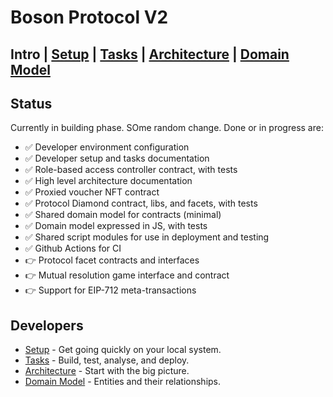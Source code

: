 # Boson Protocol V2
## Intro | [Setup](docs/setup.md) | [Tasks](docs/tasks.md) |  [Architecture](docs/architecture.md) | [Domain Model](docs/domain.md)

## Status
Currently in building phase. 
SOme random change.
Done or in progress are:

  - ✅ Developer environment configuration
  - ✅ Developer setup and tasks documentation
  - ✅ Role-based access controller contract, with tests
  - ✅ High level architecture documentation 
  - ✅ Proxied voucher NFT contract
  - ✅ Protocol Diamond contract, libs, and facets, with tests
  - ✅ Shared domain model for contracts (minimal)
  - ✅ Domain model expressed in JS, with tests
  - ✅ Shared script modules for use in deployment and testing
  - ✅ Github Actions for CI
  - 👉 Protocol facet contracts and interfaces
  - 👉 Mutual resolution game interface and contract 
  - 👉 Support for EIP-712 meta-transactions
  
## Developers
  - [Setup](docs/setup.md) - Get going quickly on your local system.
  - [Tasks](docs/tasks.md) - Build, test, analyse, and deploy.
  - [Architecture](docs/architecture.md) - Start with the big picture.
  - [Domain Model](docs/domain.md) - Entities and their relationships.
  